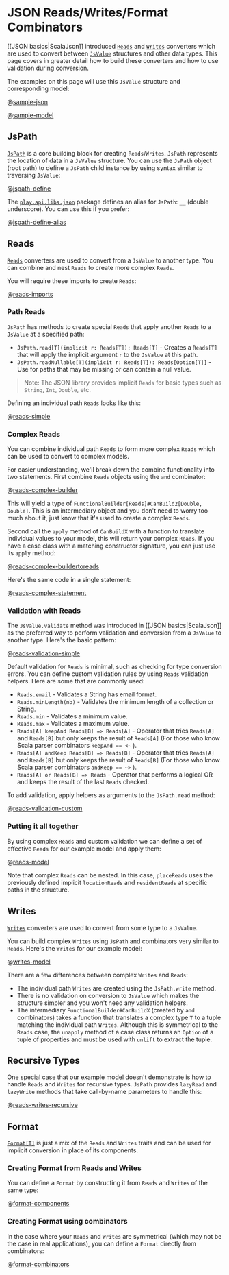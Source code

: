 <!--- Copyright (C) 2009-2019 Lightbend Inc. <https://www.lightbend.com> -->
# JSON Reads/Writes/Format Combinators

[[JSON basics|ScalaJson]] introduced [`Reads`](api/libs/json/Reads.html) and [`Writes`](api/libs/json/Writes.html) converters which are used to convert between [`JsValue`](api/libs/json/JsValue.html) structures and other data types. This page covers in greater detail how to build these converters and how to use validation during conversion.

The examples on this page will use this `JsValue` structure and corresponding model:

@[sample-json](code/ScalaJsonCombinatorsSpec.scala)

@[sample-model](code/ScalaJsonCombinatorsSpec.scala)

## JsPath

[`JsPath`](api/libs/json/JsPath.html) is a core building block for creating `Reads`/`Writes`. `JsPath` represents the location of data in a `JsValue` structure. You can use the `JsPath` object (root path) to define a `JsPath` child instance by using syntax similar to traversing `JsValue`:

@[jspath-define](code/ScalaJsonCombinatorsSpec.scala)

The [`play.api.libs.json`](api/libs/json/) package defines an alias for `JsPath`: `__` (double underscore). You can use this if you prefer:

@[jspath-define-alias](code/ScalaJsonCombinatorsSpec.scala)

## Reads

[`Reads`](api/libs/json/Reads.html) converters are used to convert from a `JsValue` to another type. You can combine and nest `Reads` to create more complex `Reads`.

You will require these imports to create `Reads`:

@[reads-imports](code/ScalaJsonCombinatorsSpec.scala)

### Path Reads

`JsPath` has methods to create special `Reads` that apply another `Reads` to a `JsValue` at a specified path:

- `JsPath.read[T](implicit r: Reads[T]): Reads[T]` - Creates a `Reads[T]` that will apply the implicit argument `r` to the `JsValue` at this path.
- `JsPath.readNullable[T](implicit r: Reads[T]): Reads[Option[T]]` - Use for paths that may be missing or can contain a null value.

> Note: The JSON library provides implicit `Reads` for basic types such as `String`, `Int`, `Double`, etc.

Defining an individual path `Reads` looks like this:

@[reads-simple](code/ScalaJsonCombinatorsSpec.scala)

### Complex Reads

You can combine individual path `Reads` to form more complex `Reads` which can be used to convert to complex models.

For easier understanding, we'll break down the combine functionality into two statements. First combine `Reads` objects using the `and` combinator:

@[reads-complex-builder](code/ScalaJsonCombinatorsSpec.scala)

This will yield a type of `FunctionalBuilder[Reads]#CanBuild2[Double, Double]`. This is an intermediary object and you don't need to worry too much about it, just know that it's used to create a complex `Reads`.

Second call the `apply` method of `CanBuildX` with a function to translate individual values to your model, this will return your complex `Reads`. If you have a case class with a matching constructor signature, you can just use its `apply` method:

@[reads-complex-buildertoreads](code/ScalaJsonCombinatorsSpec.scala)

Here's the same code in a single statement:

@[reads-complex-statement](code/ScalaJsonCombinatorsSpec.scala)

### Validation with Reads

The `JsValue.validate` method was introduced in [[JSON basics|ScalaJson]] as the preferred way to perform validation and conversion from a `JsValue` to another type. Here's the basic pattern:

@[reads-validation-simple](code/ScalaJsonCombinatorsSpec.scala)

Default validation for `Reads` is minimal, such as checking for type conversion errors. You can define custom validation rules by using `Reads` validation helpers. Here are some that are commonly used:

- `Reads.email` - Validates a String has email format.
- `Reads.minLength(nb)` - Validates the minimum length of a collection or String.
- `Reads.min` - Validates a minimum value.
- `Reads.max` - Validates a maximum value.
- `Reads[A] keepAnd Reads[B] => Reads[A]` - Operator that tries `Reads[A]` and `Reads[B]` but only keeps the result of `Reads[A]` (For those who know Scala parser combinators `keepAnd == <~` ).
- `Reads[A] andKeep Reads[B] => Reads[B]` - Operator that tries `Reads[A]` and `Reads[B]` but only keeps the result of `Reads[B]` (For those who know Scala parser combinators `andKeep == ~>` ).
- `Reads[A] or Reads[B] => Reads` - Operator that performs a logical OR and keeps the result of the last `Reads` checked.

To add validation, apply helpers as arguments to the `JsPath.read` method:

@[reads-validation-custom](code/ScalaJsonCombinatorsSpec.scala)

### Putting it all together

By using complex `Reads` and custom validation we can define a set of effective `Reads` for our example model and apply them:

@[reads-model](code/ScalaJsonCombinatorsSpec.scala)

Note that complex `Reads` can be nested. In this case, `placeReads` uses the previously defined implicit `locationReads` and `residentReads` at specific paths in the structure.

## Writes

[`Writes`](api/libs/json/Writes.html) converters are used to convert from some type to a `JsValue`.

You can build complex `Writes` using `JsPath` and combinators very similar to `Reads`. Here's the `Writes` for our example model:

@[writes-model](code/ScalaJsonCombinatorsSpec.scala)

There are a few differences between complex `Writes` and `Reads`:

- The individual path `Writes` are created using the `JsPath.write` method.
- There is no validation on conversion to `JsValue` which makes the structure simpler and you won't need any validation helpers.
- The intermediary `FunctionalBuilder#CanBuildX` (created by `and` combinators) takes a function that translates a complex type `T` to a tuple matching the individual path `Writes`. Although this is symmetrical to the `Reads` case, the `unapply` method of a case class returns an `Option` of a tuple of properties and must be used with `unlift` to extract the tuple.

## Recursive Types

One special case that our example model doesn't demonstrate is how to handle `Reads` and `Writes` for recursive types. `JsPath` provides `lazyRead` and `lazyWrite` methods that take call-by-name parameters to handle this:

@[reads-writes-recursive](code/ScalaJsonCombinatorsSpec.scala)

## Format

[`Format[T]`](api/libs/json/Format.html) is just a mix of the `Reads` and `Writes` traits and can be used for implicit conversion in place of its components.

### Creating Format from Reads and Writes

You can define a `Format` by constructing it from `Reads` and `Writes` of the same type:

@[format-components](code/ScalaJsonCombinatorsSpec.scala)

### Creating Format using combinators

In the case where your `Reads` and `Writes` are symmetrical (which may not be the case in real applications), you can define a `Format` directly from combinators:

@[format-combinators](code/ScalaJsonCombinatorsSpec.scala)
